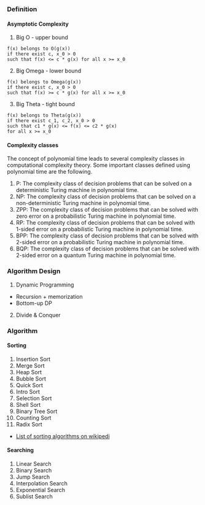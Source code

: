 
### Definition
#### Asymptotic Complexity
1. Big O - upper bound
```
f(x) belongs to O(g(x))
if there exist c, x_0 > 0
such that f(x) <= c * g(x) for all x >= x_0
```

2. Big Omega - lower bound
```
f(x) belongs to Omega(g(x))
if there exist c, x_0 > 0
such that f(x) >= c * g(x) for all x >= x_0
```

3. Big Theta - tight bound
```
f(x) belongs to Theta(g(x))
if there exist c_1, c_2, x_0 > 0
such that c1 * g(x) <= f(x) <= c2 * g(x)
for all x >= x_0
```

#### Complexity classes
The concept of polynomial time leads to several complexity classes in computational complexity theory. Some important classes defined using polynomial time are the following.

1. P: The complexity class of decision problems that can be solved on a deterministic Turing machine in polynomial time.
2. NP: The complexity class of decision problems that can be solved on a non-deterministic Turing machine in polynomial time.
3. ZPP: The complexity class of decision problems that can be solved with zero error on a probabilistic Turing machine in polynomial time.
4. RP: The complexity class of decision problems that can be solved with 1-sided error on a probabilistic Turing machine in polynomial time.
5. BPP: The complexity class of decision problems that can be solved with 2-sided error on a probabilistic Turing machine in polynomial time.
6. BQP: The complexity class of decision problems that can be solved with 2-sided error on a quantum Turing machine in polynomial time.

### Algorithm Design
1. Dynamic Programming
 - Recursion + memorization
 - Bottom-up DP
2. Divide & Conquer

### Algorithm
#### Sorting
1. Insertion Sort
2. Merge Sort
3. Heap Sort
4. Bubble Sort
5. Quick Sort
6. Intro Sort
7. Selection Sort
8. Shell Sort
9. Binary Tree Sort
10. Counting Sort
11. Radix Sort


- [List of sorting algorithms on wikipedi](https://en.wikipedia.org/wiki/Sorting_algorithm)


#### Searching
1. Linear Search
2. Binary Search
3. Jump Search
4. Interpolation Search
5. Exponential Search
6. Sublist Search
